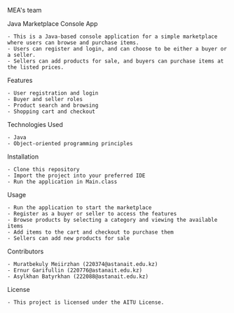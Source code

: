MEA's team

Java Marketplace Console App

    - This is a Java-based console application for a simple marketplace where users can browse and purchase items. 
    - Users can register and login, and can choose to be either a buyer or a seller. 
    - Sellers can add products for sale, and buyers can purchase items at the listed prices.

Features

    - User registration and login
    - Buyer and seller roles
    - Product search and browsing
    - Shopping cart and checkout

Technologies Used

    - Java
    - Object-oriented programming principles

Installation

    - Clone this repository
    - Import the project into your preferred IDE
    - Run the application in Main.class

Usage

    - Run the application to start the marketplace
    - Register as a buyer or seller to access the features
    - Browse products by selecting a category and viewing the available items
    - Add items to the cart and checkout to purchase them
    - Sellers can add new products for sale

Contributors

    - Muratbekuly Meiirzhan (220374@astanait.edu.kz)
    - Ernur Garifullin (220776@astanait.edu.kz)
    - Asylkhan Batyrkhan (222088@astanait.edu.kz)

License

    - This project is licensed under the AITU License.
